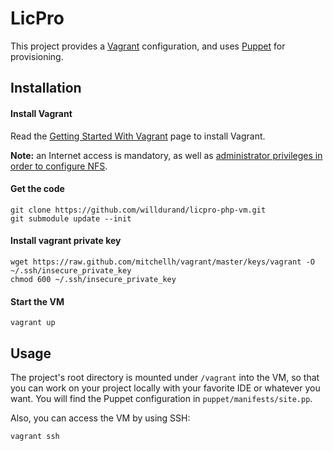 LicPro
======

This project provides a [Vagrant](http://vagrantup.com/) configuration, and uses
[Puppet](http://puppetlabs.com/) for provisioning.


## Installation

#### Install Vagrant

Read the [Getting Started With
Vagrant](http://vagrantup.com/v1/docs/getting-started/index.html) page to
install Vagrant.

**Note:** an Internet access is mandatory, as well as [administrator privileges
in order to configure NFS](http://vagrantup.com/v1/docs/nfs.html).


#### Get the code

    git clone https://github.com/willdurand/licpro-php-vm.git
    git submodule update --init

#### Install vagrant private key

    wget https://raw.github.com/mitchellh/vagrant/master/keys/vagrant -O ~/.ssh/insecure_private_key
    chmod 600 ~/.ssh/insecure_private_key

#### Start the VM

    vagrant up


## Usage

The project's root directory is mounted under `/vagrant` into the VM, so that
you can work on your project locally with your favorite IDE or whatever you
want. You will find the Puppet configuration in `puppet/manifests/site.pp`.

Also, you can access the VM by using SSH:

    vagrant ssh

